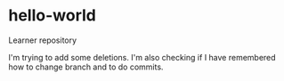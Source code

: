 # hello-world
Learner repository


I'm trying to add some deletions.
I'm also checking if I have remembered how to change branch and to do commits.
